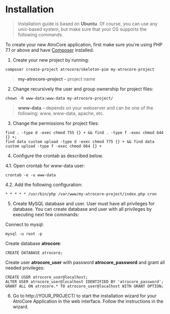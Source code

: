 # Installation

> Installation guide is based on **Ubuntu**. Of course, you can use any unix-based system, but make sure that your OS supports the following commands.<br/>

To create your new AtroCore application, first make sure you're using PHP 7.1 or above and have [Composer](https://getcomposer.org/download/) installed.

1. Create your new project by running:
```
composer create-project atrocore/skeleton-pim my-atrocore-project
```
> **my-atrocore-project** – project name
   
2. Change recursively the user and group ownership for project files: 
```
chown -R www-data:www-data my-atrocore-project/
```
>**www-data** – depends on your webserver and can be one of the following: www, www-data, apache, etc.

3. Change the permissions for project files: 
```
find . -type d -exec chmod 755 {} + && find . -type f -exec chmod 644 {} +;
find data custom upload -type d -exec chmod 775 {} + && find data custom upload -type f -exec chmod 664 {} +
```     
4. Configure the crontab as described below.

4.1. Open crontab for www-data user:
```
crontab -e -u www-data
``` 
4.2. Add the following configuration:
```      
* * * * * /usr/bin/php /var/www/my-atrocore-project/index.php cron 
```

5. Create MySQL database and user. User must have all privileges for database. You can create database and user with all privileges by executing next few commands:

Connect to mysql:
```
mysql -u root -p
```
Create database **atrocore**:
```
CREATE DATABASE atrocore;
```
Create user **atrocore_user** with password **atrocore_password** and grant all needed privileges:
```
CREATE USER atrocore_user@localhost;
ALTER USER atrocore_user@localhost IDENTIFIED BY 'atrocore_password';
GRANT ALL ON atrocore.* TO atrocore_user@localhost WITH GRANT OPTION;
```
   
6. Go to http://YOUR_PROJECT/ to start the installation wizard for your AtroCore Application in the web interface. Follow the instructions in the wizard.
